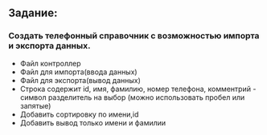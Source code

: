 ## Задание: ##

### Создать телефонный справочник с возможностью импорта и экспорта данных. ###

- Файл контроллер
- Файл для импорта(ввода данных)
- Файл для экспорта(вывод данных)
- Строка содержит id, имя, фамилию, номер телефона, комментрий - символ разделитель на выбор (можно использовать пробел или запятые)
- Добавить сортировку по имени,id
- Добавить вывод только имени и фамилии